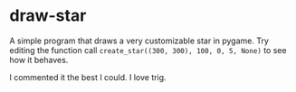 # draw-star
A simple program that draws a very customizable star in pygame. Try editing the function call `create_star((300, 300), 100, 0, 5, None)` to see how it behaves.

I commented it the best I could. I love trig.
